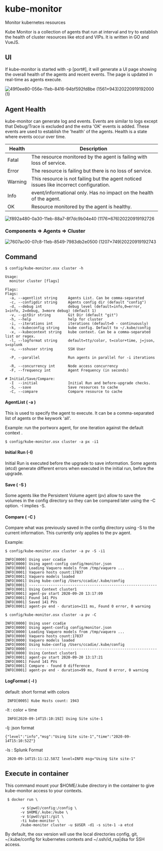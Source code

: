 # kube-monitor
Monitor kubernetes resources


Kube Monitor is a collection of agents that run at interval and try to establish the health of cluster resources like etcd and VIPs.
It is written in GO and VueJS.


## UI

If kube-monitor is started with -p [port#], it will generate a UI page showing the overall health of the agents and recent events.
The page is updated in real-time as agents execute.

![49f0ee80-056e-11eb-8416-94bf592fd8be (1561×943)20220919192000 (1)](https://user-images.githubusercontent.com/10535265/191146980-88446e1f-aa40-459a-9b12-d76e91860181.png)


## Agent Health
kube-monitor can generate log and events. Events are similar to logs except that Debug/Trace is excluded and the extra 'OK' events is added.
These events are used to establish the 'health' of the agents. Health is a state where events occur over time.

| Health  | Description
|---------|--------------------------------------------------------------
|Fatal    | The resource monitored by the agent is failing with loss of service.
|Error    | The resource is failing but there is no loss of service.
|Warning  | This resource is not failing but the agent noticed issues like incorrect configuration.
|Info     | event/informational only. Has no impact on the health of the agent.
|OK       | Resource monitored by the agent is healthy.

![f892a480-0a30-11eb-88a7-8f7dc9b04e40 (1176×676)20220919192726](https://user-images.githubusercontent.com/10535265/191147434-fe60bfbe-48b0-4cdb-8d18-dad58dbb4b8d.png)




### Components => Agents => Cluster

![7607ac00-07c8-11eb-8549-7983db2e0500 (1207×749)20220919192743](https://user-images.githubusercontent.com/10535265/191147420-08dd438b-aae9-4079-8544-67ea7a741bf1.png)


## Command

```
$ config/kube-monitor.osx cluster -h

Usage:
  monitor cluster [flags]

Flags:
Flags:
  -a, --agentlist string     Agents List. Can be comma-separated
  -c, --configdir string     Agents config dir (default "config")
  -d, --debug int            debug level (default=info,0=error, 1=info, 2=debug, 3=more debug) (default 1)
  -v, --gitDir string        Git Dir (default "git")
  -h, --help                 help for cluster
  -i, --iterations int       iterations (default=0 - continuously)
  -k, --kubeconfig string    kube config. Default to ~/.kube/config
  -x, --kubecontext string   kube context. Can be a comma-separated list or regex.
  -l, --logformat string     default=tty/color, t=color+time, j=json, s=splunk
  -u, --sshuser string       SSH User

  -P, --parallel             Run agents in parallel for -i iterations

  -R, --concurrency int      Node access concurrency
  -F, --frequency int        Agent Frequency (in seconds)

# Initial/Save/Compare:
  -I  --initial              Initial Run and before-upgrade checks.
  -S, --save                 Save resources to cache
  -C, --compare              Compare resource to cache

```


#### AgentList ( -a )

This is used to specify the agent to execute. It can be a comma-separated list of agents or the keywork 'all'.

Example: run the portworx agent, for one iteration against the default context .

```
$ config/kube-monitor.osx cluster -a px -i1
```

#### Initial Run (-I)

Initial Run is executed before the upgrade to save information.
Some agents (etcd) generate different errors when executed in the initial run, before the upgrade.

#### Save ( -S )

Some agents like the Persistent Volume agent (pv) allow to save the volumes in the config directory so they can
be compared later using the -C option. -I implies -S.

#### Compare ( -C )

Compare what was previously saved in the config directory using -S to the current information. This currently only
applies to the pv agent.

Example:
```
$ config/kube-monitor.osx cluster -a pv -S -i1

INFO[0000] Using user ccadie
INFO[0000] Using agent-config config/monitor.json
INFO[0000] Loading Vaquero models from /tmp/vaquero ...
INFO[0001] Vaquero hosts count:17837
INFO[0001] Vaquero models loaded
INFO[0001] Using kube-config /Users/ccadie/.kube/config
INFO[0001] -----------------------------------------------------------
INFO[0001] Using Context cluster1
INFO[0001] agent-pv start 2020-09-20 13:17:09
INFO[0001] Found 141 PVs
INFO[0001] Saved 141 PVs
INFO[0001] agent-pv end - duration=111 ms, Found 0 error, 0 warning

$ config/kube-monitor.osx cluster -a pv -C

INFO[0000] Using user ccadie
INFO[0000] Using agent-config config/monitor.json
INFO[0000] Loading Vaquero models from /tmp/vaquero ...
INFO[0000] Vaquero hosts count:17837
INFO[0000] Vaquero models loaded
INFO[0000] Using kube-config /Users/ccadie/.kube/config
INFO[0000] -----------------------------------------------------------
INFO[0000] Using Context cluster1
INFO[0001] agent-pv start 2020-09-20 13:17:21
INFO[0001] Found 141 PVs
INFO[0001] Compare - found 0 difference
INFO[0001] agent-pv end - duration=99 ms, Found 0 error, 0 warning
```


#### LogFormat ( -l )

 default:  short format with colors
```
 INFO[0005] Kube Hosts count: 1943
```

 -lt : color + time
```
 INFO[2020-09-14T15:10:19Z] Using Site site-1
```

 -lj: json format
```
{"level":"info","msg":"Using Site site-1","time":"2020-09-14T15:10:52Z"}
```

 -ls : Splunk Format
```
 2020-09-14T15:11:12.587Z level=INFO msg="Using Site site-1"
```


## Execute in container

This command mount your $HOME/.kube directory in the container to give kube-monitor access to your contexts.

```
 $ docker run \

       -v $(pwd)/config:/config \
       -v $HOME/.kube:/kube \
       -v $(pwd)/git:/git \
       -ti kube-monitor \
       /kube-monitor cluster -u $USER -d1 -s site-1 -a etcd

```

By default, the osx version will use the local directories config, git, ~/.kube/config for kubernetes contexts
and ~/.ssh/id_rsa|dsa for SSH access.




